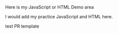 Here is my JavaScript or HTML Demo area

I would add my practice JavaScript and HTML here.

test PR template
